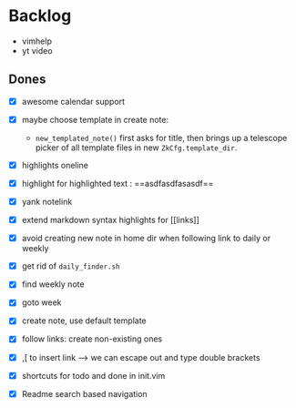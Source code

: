 # Backlog

- vimhelp
- yt video

## Dones
- [x] awesome calendar support
- [x] maybe choose template in create note:
    - `new_templated_note()` first asks for title, then brings up a telescope picker of all template files in new `ZkCfg.template_dir`.
- [x] highlights oneline
- [x] highlight for highlighted text : ==asdfasdfasasdf==
- [x] yank notelink
- [x] extend markdown syntax highlights for [[links]]
- [x] avoid creating new note in home dir when following link to daily or weekly
- [x] get rid of `daily_finder.sh`
- [x] find weekly note
- [x] goto week
- [x] create note, use default template
- [x] follow links: create non-existing ones 
- [x] ,[ to insert link --> we can escape out and type double brackets
- [x] shortcuts for todo and done in init.vim
- [x] Readme search based navigation

